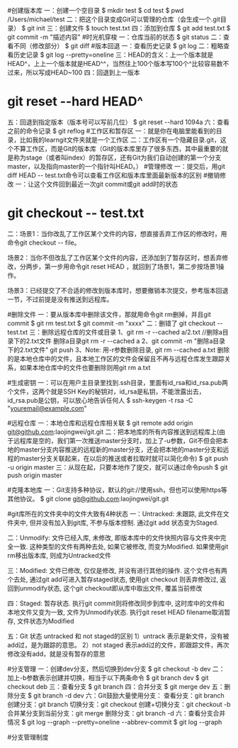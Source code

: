#创建版本库
一：创建一个空目录
$ mkdir test
$ cd test
$ pwd
/Users/michael/test
二：把这个目录变成Git可以管理的仓库（会生成一个.git目录）
$ git init
三：创建文件
$ touch test.txt
四：添加到仓库
$ git add test.txt
$ git commit -m "描述内容"
#时光机穿梭
一：仓库当前的状态
$ git status
二：查看不同（修改部分）
$ git diff
#版本回退
一：查看历史记录
$ git log
二：粗略查看历史记录
$ git log --pretty=oneline
三：HEAD的含义：上一个版本就是HEAD^，上上一个版本就是HEAD^^，当然往上100个版本写100个^比较容易数不过来，所以写成HEAD~100
四：回退到上一版本
# git reset --hard HEAD^
五：回退到指定版本（版本号可以写前几位）
$ git reset --hard 1094a
六：查看之前的命令记录
$ git reflog
#工作区和暂存区
一：就是你在电脑里能看到的目录，比如我的learngit文件夹就是一个工作区
二：工作区有一个隐藏目录.git，这个不算工作区，而是Git的版本库（Git的版本库里存了很多东西，其中最重要的就是称为stage（或者叫index）的暂存区，还有Git为我们自动创建的第一个分支master，以及指向master的一个指针叫HEAD。）
#管理修改
一：提交后，用git diff HEAD -- test.txt命令可以查看工作区和版本库里面最新版本的区别
#撤销修改
一：让这个文件回到最近一次git commit或git add时的状态
# git checkout -- test.txt
二：场景1：当你改乱了工作区某个文件的内容，想直接丢弃工作区的修改时，用命令git checkout -- file。

场景2：当你不但改乱了工作区某个文件的内容，还添加到了暂存区时，想丢弃修改，分两步，第一步用命令git reset HEAD <file>，就回到了场景1，第二步按场景1操作。

场景3：已经提交了不合适的修改到版本库时，想要撤销本次提交，参考版本回退一节，不过前提是没有推送到远程库。

#删除文件
一：要从版本库中删除该文件，那就用命令git rm删掉，并且git commit
$ git rm test.txt
$ git commit -m "xxxx"
二：删错了
git checkout -- test.txt
三：删除远程仓库的文件或目录
1、git rm -r --cached a/2.txt //删除a目录下的2.txt文件   删除a目录git rm -r --cached a
2、git commit -m "删除a目录下的2.txt文件" 
git push
3、Note:
用-r参数删除目录, git rm --cached a.txt 删除的是本地仓库中的文件，且本地工作区的文件会保留且不再与远程仓库发生跟踪关系，如果本地仓库中的文件也要删除则用git rm a.txt

#生成密钥
一：可以在用户主目录里找到.ssh目录，里面有id_rsa和id_rsa.pub两个文件，这两个就是SSH Key的秘钥对，id_rsa是私钥，不能泄露出去，id_rsa.pub是公钥，可以放心地告诉任何人
$ ssh-keygen -t rsa -C "youremail@example.com"

#远程仓库
一：本地仓库和远程仓库相关联
$ git remote add origin git@github.com:laojingwei/git.git
二：把本地库的所有内容推送到远程库上(由于远程库是空的，我们第一次推送master分支时，加上了-u参数，Git不但会把本地的master分支内容推送的远程新的master分支，还会把本地的master分支和远程的master分支关联起来，在以后的推送或者拉取时就可以简化命令)
$ git push -u origin master
三：从现在起，只要本地作了提交，就可以通过命令push
$ git push origin master

#克隆本地库
一：Git支持多种协议，默认的git://使用ssh，但也可以使用https等其他协议。
$ git clone git@github.com:laojingwei/git.git

#git库所在的文件夹中的文件大致有4种状态
一：Untracked:
未跟踪, 此文件在文件夹中, 但并没有加入到git库, 不参与版本控制. 通过git add 状态变为Staged.
 
二：Unmodify:
文件已经入库, 未修改, 即版本库中的文件快照内容与文件夹中完全一致. 这种类型的文件有两种去处, 如果它被修改,
而变为Modified. 如果使用git rm移出版本库, 则成为Untracked文件
 
三：Modified:
文件已修改, 仅仅是修改, 并没有进行其他的操作. 这个文件也有两个去处, 通过git add可进入暂存staged状态,
使用git checkout 则丢弃修改过, 返回到unmodify状态, 这个git checkout即从库中取出文件, 覆盖当前修改
 
四：Staged:
暂存状态. 执行git commit则将修改同步到库中, 这时库中的文件和本地文件又变为一致, 文件为Unmodify状态.
执行git reset HEAD filename取消暂存, 文件状态为Modified
 
五：Git 状态 untracked 和 not staged的区别
1）untrack     表示是新文件，没有被add过，是为跟踪的意思。
2）not staged  表示add过的文件，即跟踪文件，再次修改没有add，就是没有暂存的意思

#分支管理
一：创建dev分支，然后切换到dev分支
$ git checkout -b dev
二：加上-b参数表示创建并切换，相当于以下两条命令
$ git branch dev
$ git checkout deb
三：查看分支
$ git branch
四：合并分支
$ git merge dev
五：删除分支
$ git branch -d dev
六：Git鼓励大量使用分支：
查看分支：git branch
创建分支：git branch <name>
切换分支：git checkout <name>
创建+切换分支：git checkout -b <name>
合并某分支到当前分支：git merge <name>
删除分支：git branch -d <name>
六：查看分支合并情况
$ git log --graph --pretty=oneline --abbrev-commit
$ git log --graph

#分支管理制度
